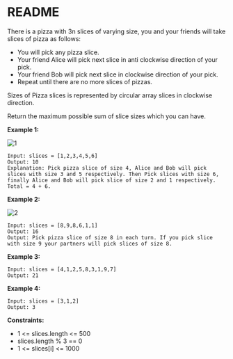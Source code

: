 # README #

There is a pizza with 3n slices of varying size, you and your friends will take slices of pizza as follows:

+ You will pick any pizza slice.
+ Your friend Alice will pick next slice in anti clockwise direction of your pick. 
+ Your friend Bob will pick next slice in clockwise direction of your pick.
+ Repeat until there are no more slices of pizzas.

Sizes of Pizza slices is represented by circular array slices in clockwise direction.

Return the maximum possible sum of slice sizes which you can have.


**Example 1:**

![1](https://assets.leetcode.com/uploads/2020/02/18/sample_3_1723.png)

```
Input: slices = [1,2,3,4,5,6]
Output: 10
Explanation: Pick pizza slice of size 4, Alice and Bob will pick slices with size 3 and 5 respectively. Then Pick slices with size 6, finally Alice and Bob will pick slice of size 2 and 1 respectively. Total = 4 + 6.
```

**Example 2:**

![2](https://assets.leetcode.com/uploads/2020/02/18/sample_4_1723.png)

```
Input: slices = [8,9,8,6,1,1]
Output: 16
Output: Pick pizza slice of size 8 in each turn. If you pick slice with size 9 your partners will pick slices of size 8.
```

**Example 3:**

```
Input: slices = [4,1,2,5,8,3,1,9,7]
Output: 21
```

**Example 4:**

```
Input: slices = [3,1,2]
Output: 3
```

**Constraints:**

+ 1 <= slices.length <= 500
+ slices.length % 3 == 0
+ 1 <= slices[i] <= 1000
